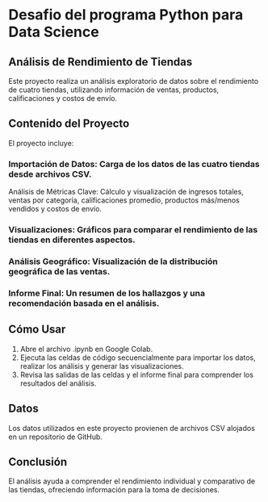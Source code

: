 # Desafio del programa Python para Data Science
## Análisis de Rendimiento de Tiendas
Este proyecto realiza un análisis exploratorio de datos sobre el rendimiento de cuatro tiendas, utilizando información de ventas, productos, calificaciones y costos de envío.

## Contenido del Proyecto
El proyecto incluye:

### Importación de Datos: Carga de los datos de las cuatro tiendas desde archivos CSV.
Análisis de Métricas Clave: Cálculo y visualización de ingresos totales, ventas por categoría, calificaciones promedio, productos más/menos vendidos y costos de envío.
### Visualizaciones: Gráficos para comparar el rendimiento de las tiendas en diferentes aspectos.
### Análisis Geográfico: Visualización de la distribución geográfica de las ventas.
### Informe Final: Un resumen de los hallazgos y una recomendación basada en el análisis.

## Cómo Usar
1. Abre el archivo .ipynb en Google Colab.
2. Ejecuta las celdas de código secuencialmente para importar los datos, realizar los análisis y generar las visualizaciones.
3. Revisa las salidas de las celdas y el informe final para comprender los resultados del análisis.

## Datos
Los datos utilizados en este proyecto provienen de archivos CSV alojados en un repositorio de GitHub.

## Conclusión
El análisis ayuda a comprender el rendimiento individual y comparativo de las tiendas, ofreciendo información para la toma de decisiones.
